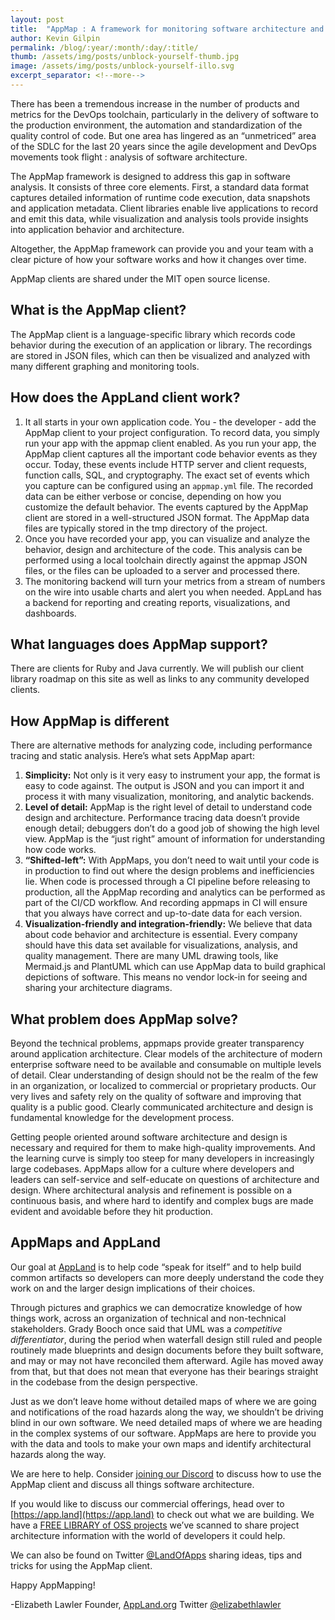 ```yaml
---
layout: post
title:  "AppMap : A framework for monitoring software architecture and behavior"
author: Kevin Gilpin
permalink: /blog/:year/:month/:day/:title/
thumb: /assets/img/posts/unblock-yourself-thumb.jpg
image: /assets/img/posts/unblock-yourself-illo.svg
excerpt_separator: <!--more-->
---
```


There has been a tremendous increase in the number of products and metrics for the DevOps toolchain, particularly in the delivery of software to the production environment, the automation and standardization of the quality control of code. But one area has lingered as an “unmetriced” area of the SDLC for the last 20 years since the agile development and DevOps movements took flight : analysis of software architecture. 
<!--more-->
 
The AppMap framework is designed to address this gap in software analysis. It consists of three core elements. First, a standard data format captures detailed information of runtime code execution, data snapshots and application metadata. Client libraries enable live applications to record and emit this data, while visualization and analysis tools provide insights into application behavior and architecture. 
 
Altogether, the AppMap framework can provide you and your team with a clear picture of how your software works and how it changes over time. 
 
AppMap clients are shared under the MIT open source license.

## What is the AppMap client?
The AppMap client is a language-specific library which records code behavior during the execution of an application or library. The recordings are stored in JSON files, which can then be visualized and analyzed with many different graphing and monitoring tools.

## How does the AppLand client work?
1. It all starts in your own application code. You - the developer - add the AppMap client to your project configuration. To record data, you simply run your app with the appmap client enabled. As you run your app, the AppMap client captures all the important code behavior events as they occur. Today, these events include HTTP server and client requests, function calls, SQL, and cryptography. The exact set of events which you capture can be configured using an `appmap.yml` file. The recorded data can be either verbose or concise, depending on how you customize the default behavior. The events captured by the AppMap client are stored in a well-structured JSON format. The AppMap data files are typically stored in the tmp directory of the project.
2. Once you have recorded your app, you can visualize and analyze the behavior, design and architecture of the code. This analysis can be performed using a local toolchain directly against the appmap JSON files, or the files can be uploaded to a server and processed there.
3. The monitoring backend will turn your metrics from a stream of numbers on the wire into usable charts and alert you when needed. AppLand has a backend for reporting and creating reports, visualizations, and dashboards. 

## What languages does AppMap support?
There are clients for Ruby and Java currently.  We will publish our client library roadmap on this site as well as links to any community developed clients.

## How AppMap is different
There are alternative methods for analyzing code, including performance tracing and static analysis. Here’s what sets AppMap apart:
1. **Simplicity:** Not only is it very easy to instrument your app, the format is easy to code against. The output is JSON and you can import it and process it with many visualization, monitoring, and analytic backends.
2. **Level of detail:** AppMap is the right level of detail to understand code design and architecture. Performance tracing data doesn’t provide enough detail; debuggers don’t do a good job of showing the high level view. AppMap is the “just right” amount of information for understanding how code works.
3. **“Shifted-left”:** With AppMaps, you don’t need to wait until your code is in production to find out where the design problems and inefficiencies lie. When code is processed through a CI pipeline before releasing to production, all the AppMap recording and analytics can be performed as part of the CI/CD workflow. And recording appmaps in CI will ensure that you always have correct and up-to-date data for each version. 
4. **Visualization-friendly and integration-friendly:** We believe that data about code behavior and architecture is essential. Every company should have this data set available for visualizations, analysis, and quality management. There are many UML drawing tools, like Mermaid.js and PlantUML which can use AppMap data to build graphical depictions of software. This means no vendor lock-in for seeing and sharing your architecture diagrams. 

## What problem does AppMap solve?
Beyond the technical problems, appmaps provide greater transparency around application architecture. Clear models of the architecture of modern enterprise software need to be available and consumable on multiple levels of detail. Clear understanding of design should not be the realm of the few in an organization, or localized to commercial or proprietary products. Our very lives and safety rely on the quality of software and improving that quality is a public good. Clearly communicated architecture and design is fundamental knowledge for the development process. 

Getting people oriented around software architecture and design is necessary and required for them to make high-quality improvements. And the learning curve is simply too steep for many developers in increasingly large codebases. AppMaps allow for a culture where developers and leaders can self-service and self-educate on questions of architecture and design. Where architectural analysis and refinement is possible on a continuous basis, and where hard to identify and complex bugs are made evident and avoidable before they hit production.

## AppMaps and AppLand
Our goal at [AppLand](https://appland.com) is to help code “speak for itself” and to help build common artifacts so developers can more deeply understand the code they work on and the larger design implications of their choices. 
 
Through pictures and graphics we can democratize knowledge of how things work, across an organization of technical and non-technical stakeholders. Grady Booch once said that UML was a *competitive differentiator*, during the period when waterfall design still ruled and people routinely made blueprints and design documents before they built software, and may or may not have reconciled them afterward. Agile has moved away from that, but that does not mean that everyone has their bearings straight in the codebase from the design perspective. 
 
Just as we don’t leave home without detailed maps of where we are going and notifications of the road hazards along the way, we shouldn’t be driving blind in our own software. We need detailed maps of where we are heading in the complex systems of our software. AppMaps are here to provide you with the data and tools to make your own maps and identify architectural hazards along the way.
 
We are here to help. Consider [joining our Discord](https://discord.com/invite/N9VUap6) to discuss how to use the AppMap client and discuss all things software architecture.
 
If you would like to discuss our commercial offerings, head over to [https://app.land](https://app.land) to check out what we are building.  We have a [FREE LIBRARY of OSS projects](https://app.land/explore) we’ve scanned to share project architecture information with the world of developers it could help.  
 
We can also be found on Twitter [@LandOfApps](https://twitter.com/landofapps) sharing ideas, tips and tricks for using the AppMap client. 
 
Happy AppMapping!
 
-Elizabeth Lawler
Founder, [AppLand.org](https://appland.org)
Twitter [@elizabethlawler](https://twitter.com/elizabethlawler)
 
 
